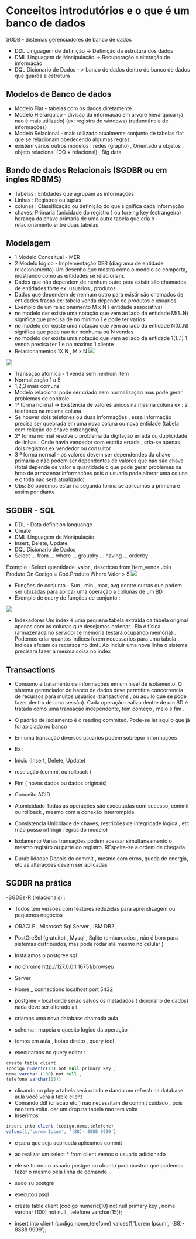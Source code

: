 # Conceitos introdutórios e o que é um banco de dados

SGDB - Sistemas gerenciadores de banco de dados 

- DDL Linguagem de definição -> Definição da estrutura dos dados  
- DML Linguagem de Manipulação -> Recuperação e alteração da informação 
- DQL Dicionario de Dados  - > banco de dados dentro do banco de dados que guarda a estrutura 

## Modelos de Banco de dados 
- Modelo Flat - tabelas com os dados diretamente 
- Modelo Hierárquico  - divisão da informação em árvore hierárquica  (já nao é mais utilizado) (ex: registro do windows) (redundância de informações) 
- Modelo Relacional - mais utilizado atualmente conjunto de tabelas flat que se relacionam obedecendo algumas regras 
- existem vários outros modelos : redes (grapho) , Orientado a objetos . objeto relacional (OO + relacional) , Big data 

## Bando de dados Relacionais (SGDBR ou em ingles RDBMS) 

- Tabelas : Entidades que agrupam as informações 
- Linhas : Registros ou tuplas 
- colunas : Classificação ou definição do que significa cada informação 
- chaves:  Primaria (unicidade do registro ) ou   foreing key (estrangeira) herança da chave primaria de uma outra tabela que cria o relacionamento entre duas tabelas 

## Modelagem 

- 1 Modelo Conceitual - MER 
- 2 Modelo lógico - Implementação 
DER (diagrama de entidade relacionamento) Um desenho que mostra como o modelo se comporta, mostrando como as entidades se relacionam. 
- Dados que não dependem de nenhum outro para existir são chamados de entidades forte ex: usuarios , produtos 
- Dados que dependem de nenhum outro para existir são chamados de entidades fracas  ex: tabela venda depende de produtos e usuarios 
- Exemplo de um relacionamento M x N  ( entidade associativa) 
- no modelo der existe uma notação que vem ao lado da entidade M(1..N) significa que precisa de no minimo 1 e pode ter varios 
- no modelo der existe uma notação que vem ao lado da entidade N(0..N) significa que pode nao ter nenhuma ou N vendas  
- no modelo der existe uma notação que vem ao lado da entidade 1(1..1) 1 venda precisa ter 1 e no maximo 1 cliente 
-  Relacionamentos 1X N , M x N 
![](https://github.com/luizrosalba/FundamentosdeArquiteturadeSistemas/blob/master/Capturar3.PNG?raw=true)

![](https://github.com/luizrosalba/FundamentosdeArquiteturadeSistemas/blob/master/333.PNG?raw=true)
- Transação atomica - 1 venda sem nenhum item 
- Normalização 1 a 5 
- 1,2,3 mais comuns 
- Modelo relacional pode ser criado sem normalizaçao mas pode gerar problemas de controle 
- 1ª forma normal -> Existencia de valores unicos na mesma coluna ex : 2 telefones na mesma coluna 
- Se houver dois telefones ou duas informações , essa informação precisa ser quebrada em uma nova coluna ou nova entidade (tabela com relação de chave estrangeira) 
- 2ª forma normal  resolve o problema da digitação errada ou duplicidade de linhas . Onde havia vendedor com escrita errada , cria-se apenas dois registros ex vendedor ou consultor 
- 3 ª forma normal - os valores devem ser dependendes da chave primaria e não podem ser dependentes de valores que nao são chave (total depende de valor e quantidade o que pode gerar problemas na hroa de armazenar informações pois o usuario pode alterar uma coluna e o totla nao será atualizado) 
-  Obs: Só podemos estar na segunda forma se aplicamos a primeira e assim por diante 

## SGDBR - SQL 

- DDL - Data definition languange 
- Create 
- DML Linguagem de Manipulação 
- Insert, Delete, Update
- DQL Dicionario de Dados
- Select ... from ... where ... groupby ... having ... orderby 

Exemplo : Select quantidade ,valor , descricao from Item_venda Join Produto On Codigo = Cod.Produto Where Valor > 5 
![](https://github.com/luizrosalba/FundamentosdeArquiteturadeSistemas/blob/master/4444.PNG?raw=true)

- Funções de conjunto - Sun , min , max, avg dentre outras que podem ser utiizadas para aplicar uma operação a collunas de um BD 
- Exemplo de query de funções de conjunto : 

![](https://github.com/luizrosalba/FundamentosdeArquiteturadeSistemas/blob/master/55555.PNG?raw=true)

- Indexadores Um index é uma pequena tabela extraida da tabela original apenas com as colunas que desejamos ordenar . Ela é física (armazenada no servidor )e memória (estará ocupando memória) . Podemos criar quantos indices forem necessarios para uma tabela . Indices afetam os recursos no dml . Ao incluir uma nova linha o sistema precisará fazer a mesma coisa no index 


## Transactions 
- Consumo e tratamento de informações em um nivel de isolamento. O sistema gerenciador de banco de dados deve permitir a concorrencia de recursos para muitos usuarios (transactions , ou aquilo que se pode fazer dentro de uma sessão).  Cada operação realiza dentre de um BD é tratada como uma transação independente, tem começo , meio e fim . 
- O padrão de isolamento é o reading commited. Pode-se ler aquilo que já foi aplciado no banco 
- Em uma transação diversos usuarios podem sobrepor informações 
- Ex : 
- Inicio (Insert, Delete, Update) 
- resolução (commit ou rollback ) 
- Fim ( novos dados ou dados originais) 

- Conceito ACID 
- Atomicidade Todas as operações são executadas com sucesso, commit ou rollback , mesmo com a conexão interrompida 
- Consistencia Unicidade de chaves, restrições de integridade lógica , etc (não posso infringir regras do modelo) 
- Isolamento   Varias transações podem acessar simultaneamento o mesmo registro ou parte do registro. REspeita-se a ordem de chegada 
- Durabilidadae  Depois do commit , mesmo com erros, queda de energia, etc as alterações devem ser aplicadas 

## SGDBR na prática 

-SGDBs-R (relacionais) : 
-  Todos tem versões com features reduzidas para aprendizagem ou pequenos negócios 
-  ORACLE , Microsoft Sql Server , IBM DB2 , 
-  PostGreSql (gratuito) , Mysql , Sqlite (embarcados , não é bom para sistemas distribuidos, mas pode rodar até mesmo no celular ) 

- Instalamos o postgree sql 
- no chrome http://127.0.0.1:16751/browser/ 
- Server 
- Nome 
_ connections localhost port 5432 
- postgree - local onde serão salvos os metadados ( dicionario de dados) nada deve ser alterado ali 
- criamos uma nova database chamada aula 
- schema : mapeia o quesito logico da operação 
- fomos em aula , botao direito , query tool 
-  executamos no query editor :
```Javascript
create table client
(codigo numeric(10) not null primary key ,
nome varchar (100) not null , 
telefone varchar(15))
```
- clicando no play a tabela será criada e dando um refresh na database aula você vera a table client 
- Comando ddl (criacao etc;) nao necessitam de commit cuidado , pois nao tem volta. dar um drop na tabela nao tem volta 
- Inserimos 
```Javascript
insert into client (codigo,nome,telefone)
values(1,'Lorem Ipsum', '(88)- 8888 9999')
```
- e para que seja acplicada aplicamos commit 
- ao realizar um select * from client vemos o usuario adicionado 

- ele se tornou o usuario postgre no ubuntu para mostrar que podemos fazer o mesmo pela linha de comando 
- sudo su postgre
- executou psql 
- create table client (codigo numeric(10) not null primary key , nome varchar (100) not null ,  telefone varchar(15)); 
- insert into client (codigo,nome,telefone) values(1,'Lorem Ipsum', '(88)- 8888 9999'); 



